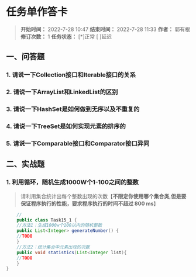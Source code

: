 [//]: # (注释
  Date: 2022-07-28 10:02:45
  LastEditors: gyg
  LastEditTime: 2022-07-28 10:45:01
  FilePath: \note\郭有根-第十五章作业.md
)

# 任务单作答卡

>**开始时间：** 2022-7-28 10:47 **结束时间：** 2022-7-28 11:33
**作者：** 郭有根 **修订次数：** 1 **任务状态：** [*]正常 [ ]延迟

## 一、问答题

### 1. 请说一下Collection接口和Iterable接口的关系

### 2. 请说一下ArrayList和LinkedList的区别

### 3. 请说一下HashSet是如何做到无序以及不重复的

### 4. 请说一下TreeSet是如何实现元素的排序的

### 5. 请说一下Comparable接口和Comparator接口异同

## 二、实战题

### 1. 利用循环，随机生成1000W个1-100之间的整数

>请利用集合统计出每个整数出现的次数【**不限定你使用哪个集合类,但是要保证程序执行的性能，要求程序执行的时间不超过 800 ms**】

```java
    //
    public class Task15_1 {
    //方法1：生成1000w个100以内的随机整数
    public List<Integer> generateNumber() {
    //TODO
    }
    //方法2：统计集合中元素出现的次数
    public void statistics(List<Integer list){
    //TODO
    }
}
```